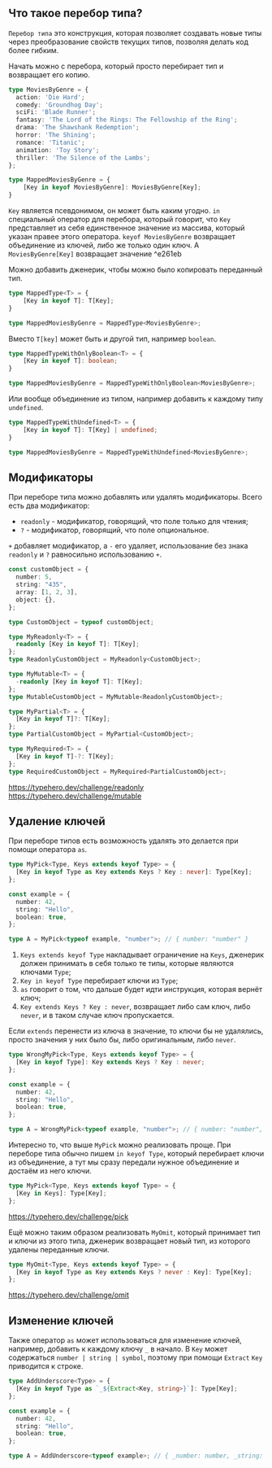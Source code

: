 ## Что такое перебор типа?

`Перебор типа` это конструкция, которая позволяет создавать новые типы через преобразование свойств текущих типов, позволяя делать код более гибким.

Начать можно с перебора, который просто перебирает тип и возвращает его копию. 

```ts
type MoviesByGenre = {
  action: 'Die Hard';
  comedy: 'Groundhog Day';
  sciFi: 'Blade Runner';
  fantasy: 'The Lord of the Rings: The Fellowship of the Ring';
  drama: 'The Shawshank Redemption';
  horror: 'The Shining';
  romance: 'Titanic';
  animation: 'Toy Story';
  thriller: 'The Silence of the Lambs';
};

type MappedMoviesByGenre = {
	[Key in keyof MoviesByGenre]: MoviesByGenre[Key];
}
```

`Key` является псевдонимом, он может быть каким угодно. `in` специальный оператор для перебора, который говорит, что `Key` представляет из себя единственное значение из массива, который указан правее этого оператора. `keyof MoviesByGenre` возвращает объединение из ключей, либо же только один ключ. А `MoviesByGenre[Key]` возвращает значение ^e261eb

Можно добавить дженерик, чтобы можно было копировать переданный тип.

```ts
type MappedType<T> = {
	[Key in keyof T]: T[Key];
}

type MappedMoviesByGenre = MappedType<MoviesByGenre>;
```

Вместо `T[key]` может быть и другой тип, например `boolean`.

```ts
type MappedTypeWithOnlyBoolean<T> = {
	[Key in keyof T]: boolean;
}

type MappedMoviesByGenre = MappedTypeWithOnlyBoolean<MoviesByGenre>;
```

Или вообще объединение из типом, например добавить к каждому типу `undefined`.

```ts
type MappedTypeWithUndefined<T> = {
	[Key in keyof T]: T[Key] | undefined;
}

type MappedMoviesByGenre = MappedTypeWithUndefined<MoviesByGenre>;
```

## Модификаторы

При переборе типа можно добавлять или удалять модификаторы. Всего есть два модификатор:

- `readonly` - модификатор, говорящий, что поле только для чтения;
- `?` - модификатор, говорящий, что поле опциональное.

`+` добавляет модификатор, а `-` его удаляет, использование без знака `readonly` и `?` равносильно использованию `+`.

```ts
const customObject = {
  number: 5,
  string: "435",
  array: [1, 2, 3],
  object: {},
};

type CustomObject = typeof customObject;

type MyReadonly<T> = {
  readonly [Key in keyof T]: T[Key];
};
type ReadonlyCustomObject = MyReadonly<CustomObject>;

type MyMutable<T> = {
  -readonly [Key in keyof T]: T[Key];
};
type MutableCustomObject = MyMutable<ReadonlyCustomObject>;

type MyPartial<T> = {
  [Key in keyof T]?: T[Key];
};
type PartialCustomObject = MyPartial<CustomObject>;

type MyRequired<T> = {
  [Key in keyof T]-?: T[Key];
};
type RequiredCustomObject = MyRequired<PartialCustomObject>;
```

https://typehero.dev/challenge/readonly
https://typehero.dev/challenge/mutable

## Удаление ключей

При переборе типов есть возможность удалять это делается при помощи оператора `as`.

```ts
type MyPick<Type, Keys extends keyof Type> = {
  [Key in keyof Type as Key extends Keys ? Key : never]: Type[Key];
};

const example = {
  number: 42,
  string: "Hello",
  boolean: true,
};

type A = MyPick<typeof example, "number">; // { number: "number" }
```

1. `Keys extends keyof Type` накладывает ограничение на `Keys`, дженерик должен принимать в себя только те типы, которые являются ключами `Type`;
2. `Key in keyof Type` перебирает ключи из `Type`;
3. `as` говорит о том, что дальше будет идти инструкция, которая вернёт ключ;
4. `Key extends Keys ? Key : never`, возвращает либо сам ключ, либо `never`, и в таком случае ключ пропускается.

Если `extends` перенести из ключа в значение, то ключи бы не удалялись, просто значения у них было бы, либо оригинальным, либо `never`.

```ts
type WrongMyPick<Type, Keys extends keyof Type> = {
  [Key in keyof Type]: Key extends Keys ? Key : never;
};

const example = {
  number: 42,
  string: "Hello",
  boolean: true,
};

type A = WrongMyPick<typeof example, "number">; // { number: "number", string: never, boolean: never }
```

Интересно то, что выше `MyPick` можно реализовать проще. При переборе типа обычно пишем `in keyof Type`, который перебирает ключи из объединение, а тут мы сразу передали нужное объединение и достаём из него ключи.

```ts
type MyPick<Type, Keys extends keyof Type> = {
  [Key in Keys]: Type[Key];
};
```

https://typehero.dev/challenge/pick

Ещё можно таким образом реализовать `MyOmit`, который принимает тип и ключи из этого типа, дженерик возвращает новый тип, из которого удалены переданные ключи.

```ts
type MyOmit<Type, Keys extends keyof Type> = {
  [Key in keyof Type as Key extends Keys ? never : Key]: Type[Key];
};
```

https://typehero.dev/challenge/omit

## Изменение ключей

Также оператор `as` может использоваться для изменение ключей, например, добавить к каждому ключу `_` в начало. В `Key` может содержаться `number | string | symbol`, поэтому при помощи `Extract` `Key` приводится к строке.

```ts
type AddUnderscore<Type> = {
  [Key in keyof Type as `_${Extract<Key, string>}`]: Type[Key];
};

const example = {
  number: 42,
  string: "Hello",
  boolean: true,
};

type A = AddUnderscore<typeof example>; // { _number: number, _string: string, _boolean: boolean }
```
